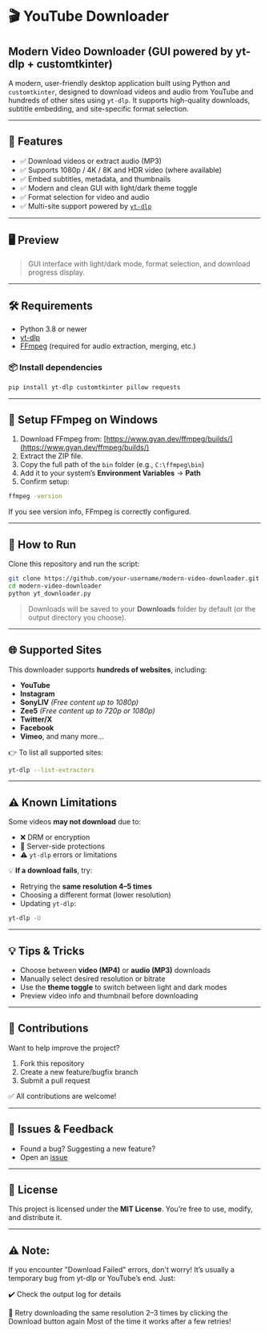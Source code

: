 # 🎬 YouTube Downloader

## Modern Video Downloader (GUI powered by yt-dlp + customtkinter)

A modern, user-friendly desktop application built using Python and `customtkinter`, designed to download videos and audio from YouTube and hundreds of other sites using `yt-dlp`. It supports high-quality downloads, subtitle embedding, and site-specific format selection.

---

## 🚀 Features

- ✅ Download videos or extract audio (MP3)
- ✅ Supports 1080p / 4K / 8K and HDR video (where available)
- ✅ Embed subtitles, metadata, and thumbnails
- ✅ Modern and clean GUI with light/dark theme toggle
- ✅ Format selection for video and audio
- ✅ Multi-site support powered by [`yt-dlp`](https://github.com/yt-dlp/yt-dlp)

---

## 🖥️ Preview

> GUI interface with light/dark mode, format selection, and download progress display.

---

## 🛠️ Requirements

- Python 3.8 or newer
- [yt-dlp](https://github.com/yt-dlp/yt-dlp)
- [FFmpeg](https://ffmpeg.org/download.html) (required for audio extraction, merging, etc.)

### 📦 Install dependencies

```bash
pip install yt-dlp customtkinter pillow requests
````

---

## 🔧 Setup FFmpeg on Windows

1. Download FFmpeg from: [https://www.gyan.dev/ffmpeg/builds/](https://www.gyan.dev/ffmpeg/builds/)
2. Extract the ZIP file.
3. Copy the full path of the `bin` folder (e.g., `C:\ffmpeg\bin`)
4. Add it to your system’s **Environment Variables** → **Path**
5. Confirm setup:

```bash
ffmpeg -version
```

If you see version info, FFmpeg is correctly configured.

---

## 🚀 How to Run

Clone this repository and run the script:

```bash
git clone https://github.com/your-username/modern-video-downloader.git
cd modern-video-downloader
python yt_downloader.py
```

> Downloads will be saved to your **Downloads** folder by default (or the output directory you choose).

---

## 🌐 Supported Sites

This downloader supports **hundreds of websites**, including:

* **YouTube**
* **Instagram**
* **SonyLIV** *(Free content up to 1080p)*
* **Zee5** *(Free content up to 720p or 1080p)*
* **Twitter/X**
* **Facebook**
* **Vimeo**, and many more...

👉 To list all supported sites:

```bash
yt-dlp --list-extractors
```

---

## ⚠️ Known Limitations

Some videos **may not download** due to:

* ❌ DRM or encryption
* 🔐 Server-side protections
* ⚠️ `yt-dlp` errors or limitations

💡 **If a download fails**, try:

* Retrying the **same resolution 4–5 times**
* Choosing a different format (lower resolution)
* Updating `yt-dlp`:

```bash
yt-dlp -U
```

---

## 💡 Tips & Tricks

* Choose between **video (MP4)** or **audio (MP3)** downloads
* Manually select desired resolution or bitrate
* Use the **theme toggle** to switch between light and dark modes
* Preview video info and thumbnail before downloading

---

## 🧩 Contributions

Want to help improve the project?

1. Fork this repository
2. Create a new feature/bugfix branch
3. Submit a pull request

✅ All contributions are welcome!

---

## 📩 Issues & Feedback

* Found a bug? Suggesting a new feature?
* Open an [issue](https://github.com/your-username/modern-video-downloader/issues)

---

## 📜 License

This project is licensed under the **MIT License**. You’re free to use, modify, and distribute it.

---

## ⚠️ Note:
If you encounter "Download Failed" errors, don't worry!
It’s usually a temporary bug from yt-dlp or YouTube’s end. Just:

✔️ Check the output log for details

🔁 Retry downloading the same resolution 2–3 times by clicking the Download button again
Most of the time it works after a few retries!
